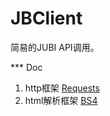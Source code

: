 # JBClient

简易的JUBI API调用。

*** Doc
1. http框架 [Requests](http://docs.python-requests.org/zh_CN/latest/user/quickstart.html#id9)
2. html解析框架  [BS4](https://beautifulsoup.readthedocs.io/zh_CN/v4.4.0/)